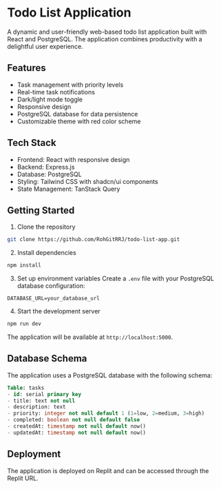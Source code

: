 # Todo List Application

A dynamic and user-friendly web-based todo list application built with React and PostgreSQL. The application combines productivity with a delightful user experience.

## Features

- Task management with priority levels
- Real-time task notifications
- Dark/light mode toggle
- Responsive design
- PostgreSQL database for data persistence
- Customizable theme with red color scheme

## Tech Stack

- Frontend: React with responsive design
- Backend: Express.js
- Database: PostgreSQL
- Styling: Tailwind CSS with shadcn/ui components
- State Management: TanStack Query

## Getting Started

1. Clone the repository
```bash
git clone https://github.com/RohGitRRJ/todo-list-app.git
```

2. Install dependencies
```bash
npm install
```

3. Set up environment variables
Create a `.env` file with your PostgreSQL database configuration:
```
DATABASE_URL=your_database_url
```

4. Start the development server
```bash
npm run dev
```

The application will be available at `http://localhost:5000`.

## Database Schema

The application uses a PostgreSQL database with the following schema:

```sql
Table: tasks
- id: serial primary key
- title: text not null
- description: text
- priority: integer not null default 1 (1=low, 2=medium, 3=high)
- completed: boolean not null default false
- createdAt: timestamp not null default now()
- updatedAt: timestamp not null default now()
```

## Deployment

The application is deployed on Replit and can be accessed through the Replit URL.
